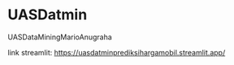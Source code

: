 # UASDatmin
UASDataMiningMarioAnugraha

link streamlit:
https://uasdatminprediksihargamobil.streamlit.app/
